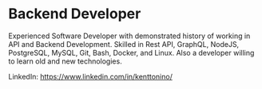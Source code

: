 # Backend Developer
Experienced Software Developer with demonstrated history of working in API and Backend Development. Skilled in Rest API, GraphQL, NodeJS, PostgreSQL, MySQL, Git, Bash, Docker, and Linux. Also a developer willing to learn old and new technologies.

LinkedIn: https://www.linkedin.com/in/kenttonino/
